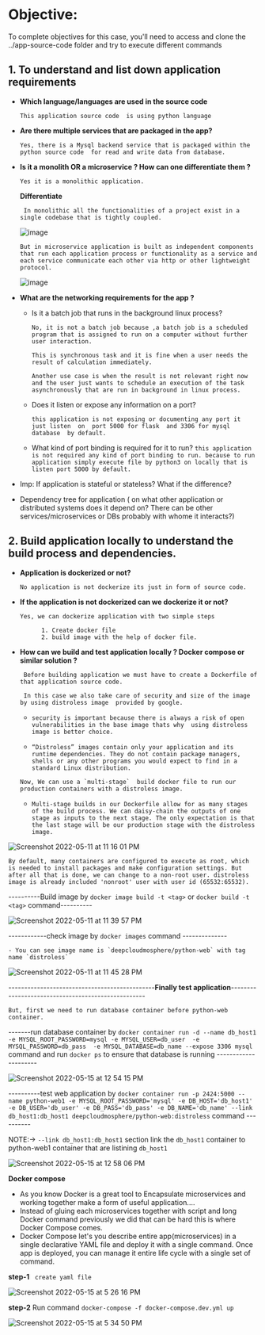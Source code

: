 # Objective:

To complete objectives for this case, you'll need to access and clone the ../app-source-code folder and try to execute different commands

## 1. To understand and list down application requirements
- **Which language/languages are used in the source code**

   ```This application source code  is using python language```
   
- **Are there multiple services that are packaged in the app?**
    
   ```Yes, there is a Mysql backend service that is packaged within the python source code  for read and write data from database.```
   
- **Is it a monolith OR a microservice ? How can one differentiate them ?**

   ```Yes it is a monolithic application.```
   
  **Differentiate** 
    
  ``` In monolithic all the functionalities of a project exist in a single codebase that is tightly coupled.```
   
   ![image](https://user-images.githubusercontent.com/98619865/167298363-43fbf490-c2fc-4b07-afd4-9bfaea542691.png)
   
   ```But in microservice application is built as independent components that run each application process or functionality as a service and each service communicate each other via http or other lightweight protocol.```
    
   ![image](https://user-images.githubusercontent.com/98619865/167298374-21cb8864-9028-4818-8f4d-0ceabe3ef87e.png)
    


- **What are the networking requirements for the app ?**

    - Is it a batch job that runs in the background linux process?

        ```No, it is not a batch job because ,a batch job is a scheduled program that is assigned to run on a computer without further user interaction.```

        ```This is synchronous task and it is fine when a user needs the result of calculation immediately.``` 

        ```Another use case is when the result is not relevant right now and the user just wants to schedule an execution of the task asynchronously that are run in background in linux process.```

    - Does it listen or expose any information on a port?

      ```this application is not exposing or documenting any port it just listen  on  port 5000 for flask  and 3306 for mysql database  by default.```
    - What kind of port binding is required for it to run?
      ```this application is not required any kind of port binding to run. because to run application simply execute file by python3 on locally that is listen port 5000 by default. ```

- Imp: If application is stateful or stateless? What if the difference?
- Dependency tree for application ( on what other application or distributed systems does it depend on? There can be other services/microservices or DBs probably with whome it interacts?)



## 2. Build application locally to understand the build process and dependencies.

- **Application is dockerized or not?**

  ```No application is not dockerize its just in form of source code.```

- **If the application is not dockerized can we dockerize it or not?**
    ``` 
    Yes, we can dockerize application with two simple steps

          1. Create docker file 
          2. build image with the help of docker file. 
    ```

- **How can we build and test application locally ? Docker compose or similar solution ?**

  ``` Before building application we must have to create a Dockerfile of that application source code.```

  ``` In this case we also take care of security and size of the image by using distroless image  provided by google.```

  - ```security is important because there is always a risk of open vulnerabilities in the base image thats why  using distroless image is better choice. ```

  - ```“Distroless” images contain only your application and its runtime dependencies. They do not contain package managers, shells or any other programs you would expect to find in a standard Linux distribution.```

  ```Now, We can use a `multi-stage`  build docker file to run our production containers with a distroless image.```

    - ```Multi-stage builds in our Dockerfile allow for as many stages of the build process. We can daisy-chain the outputs of one stage as inputs to the next stage. The only expectation is that the last stage will be our production stage with the distroless image.```



![Screenshot 2022-05-11 at 11 16 01 PM](https://user-images.githubusercontent.com/98619865/167915545-27084b3f-d85b-4c6a-910c-976b5ac30c76.png)




  ```By default, many containers are configured to execute as root, which is needed to install packages and make configuration settings. But after all that is done, we can change to a non-root user. distroless image is already included 'nonroot' user with user id (65532:65532).```



  ----------Build image by `docker image build -t <tag>` or `docker build -t <tag>` command----------
  
  ![Screenshot 2022-05-11 at 11 39 57 PM](https://user-images.githubusercontent.com/98619865/167918061-8e664c68-7e6f-4a76-b84c-81cf699e4a01.png)


------------check image by `docker images` command --------------

    - You can see image name is `deepcloudmosphere/python-web` with tag name `distroless`

 ![Screenshot 2022-05-11 at 11 45 28 PM](https://user-images.githubusercontent.com/98619865/167918736-a4b1b5fe-ebac-488f-864e-4551050ad748.png)

----------------------------------------------**Finally test application**---------------------------------------------------

  `But, first we need to run database container before python-web container.`
  
  -------run database container by `docker container run -d --name db_host1 -e MYSQL_ROOT_PASSWORD=mysql -e MYSQL_USER=db_user  -e MYSQL_PASSWORD=db_pass  -e MYSQL_DATABASE=db_name --expose 3306 mysql` command  and run `docker ps` to ensure that database is running ---------------------
  
  
  ![Screenshot 2022-05-15 at 12 54 15 PM](https://user-images.githubusercontent.com/98619865/168461984-bdb3a447-f630-4711-8659-5928be76e9ef.png)  
  




  ----------test web application by  ` docker container run -p 2424:5000 --name python-web1 -e MYSQL_ROOT_PASSWORD='mysql' -e DB_HOST='db_host1' -e DB_USER='db_user' -e DB_PASS='db_pass' -e DB_NAME='db_name' --link db_host1:db_host1 deepcloudmosphere/python-web:distroless
` command ----------

NOTE:-> ` --link db_host1:db_host1 ` section link the `db_host1` container  to python-web1 container that are listining `db_host1`


![Screenshot 2022-05-15 at 12 58 06 PM](https://user-images.githubusercontent.com/98619865/168462089-df4cb482-959d-498e-9bd2-82eb21e71195.png)




**Docker compose**

- As you know Docker is a great tool to Encapsulate microservices and working together make a form of useful  application....
- Instead of gluing each  microservices together with script and long Docker command  previously we did that can be hard this is where Docker Compose comes.
- Docker Compose let's you describe entire app(microservices) in a single declarative YAML file and deploy it with a single command. Once app is deployed, you can manage it entire life cycle  with a single set of command.

**step-1**  ``` create yaml file```

 ![Screenshot 2022-05-15 at 5 26 16 PM](https://user-images.githubusercontent.com/98619865/168471557-de4f3859-62ca-4f86-84fc-cd43913c2620.png)

 
**step-2** Run command ```docker-compose -f docker-compose.dev.yml up```

![Screenshot 2022-05-15 at 5 34 50 PM](https://user-images.githubusercontent.com/98619865/168471913-51f1e33b-6ed0-4e7e-b16a-2dbf0ba7b386.png)
